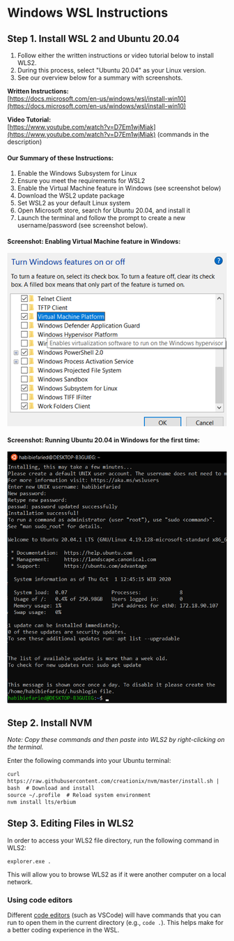 # Windows WSL Instructions

## Step 1.  Install WSL 2 and Ubuntu 20.04

1. Follow either the written instructions or video tutorial below to install WLS2.  
2. During this process, select "Ubuntu 20.04" as your Linux version.
3. See our overview below for a summary with screenshots.

**Written Instructions:**  
[https://docs.microsoft.com/en-us/windows/wsl/install-win10](https://docs.microsoft.com/en-us/windows/wsl/install-win10)

**Video Tutorial:**  
[https://www.youtube.com/watch?v=D7Em1wjMiak](https://www.youtube.com/watch?v=D7Em1wjMiak) \(commands in the description\)

#### Our Summary of these Instructions:

1. Enable the Windows Subsystem for Linux
2. Ensure you meet the requirements for WSL2
3. Enable the Virtual Machine feature in Windows \(see screenshot below\)
4. Download the WSL2 update package
5. Set WSL2 as your default Linux system
6. Open Microsoft store, search for Ubuntu 20.04, and install it 
7. Launch the terminal and follow the prompt to create a new username/password \(see screenshot below\).

#### Screenshot: Enabling Virtual Machine feature in Windows: 

![](../../.gitbook/assets/1.png)



#### Screenshot: Running Ubuntu 20.04 in Windows for the first time: 

![](../../.gitbook/assets/3.png)

## Step 2.  Install NVM

_Note: Copy these commands and then paste into WLS2 by right-clicking on the terminal._

Enter the following commands into your Ubuntu terminal:

```text
curl https://raw.githubusercontent.com/creationix/nvm/master/install.sh | bash  # Download and install
source ~/.profile  # Reload system environment
nvm install lts/erbium
```

## Step 3.  Editing Files in WLS2

In order to access your WLS2 file directory, run the following command in WLS2:

```text
explorer.exe .
```

This will allow you to browse WLS2 as if it were another computer on a local network.

### Using code editors

Different [code editors](../../tips-and-tricks/code-editors.md) \(such as VSCode\) will have commands that you can run to open them in the current directory \(e.g., `code .`\). This helps make for a better coding experience in the WSL.



